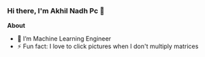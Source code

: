 ### Hi there, I'm Akhil Nadh Pc 👋


**About**

- 🔭 I’m Machine Learning Engineer
- ⚡ Fun fact: I love to click pictures when I don't multiply matrices
